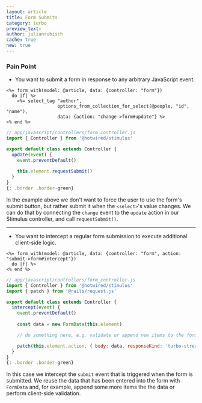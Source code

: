 ```yaml
---
layout: article
title: Form Submits
category: turbo
preview_text: 
author: julianrubisch
cache: true
new: true
---
```


### Pain Point

- You want to submit a form in response to any arbitrary JavaScript event.

```erb
<%= form_with(model: @article, data: {controller: "form"})
  do |f| %>
    <%= select_tag "author",
                   options_from_collection_for_select(@people, "id", "name"),
                   data: {action: "change->form#update"} %>
<% end %>
```

```js
// app/javascript/controllers/form_controller.js
import { Controller } from '@hotwired/stimulus'

export default class extends Controller {
  update(event) {
    event.preventDefault()
    
    this.element.requestSubmit()
  }
}
{: .border .border-green}
```

In the example above we don't want to force the user to use the form's submit button, but rather submit it when the `<select>`'s value changes. We can do that by connecting the `change` event to the `update` action in our Stimulus controller, and call `requestSubmit()`.

---

- You want to intercept a regular form submission to execute additional client-side logic.

```erb
<%= form_with(model: @article, data: {controller: "form", action: "submit->form#intercept"})
  do |f| %>
<% end %>
```

```js
// app/javascript/controllers/form_controller.js
import { Controller } from '@hotwired/stimulus'
import { patch } from '@rails/request.js'

export default class extends Controller {
  intercept(event) {
    event.preventDefault()
    
    const data = new FormData(this.element)

    // do something here, e.g. validate or append new items to the form's data

    patch(this.element.action, { body: data, responseKind: 'turbo-stream' })
  }
}
{: .border .border-green}
```

In this case we intercept the `submit` event that is triggered when the form is submitted. We reuse the data that has been entered into the form with `FormData` and, for example, append some more items the the data or perform client-side validation.

